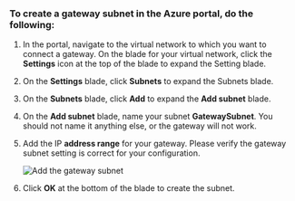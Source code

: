 ### To create a gateway subnet in the Azure portal, do the following:

1. In the portal, navigate to the virtual network to which you want to connect a gateway. On the blade for your virtual network, click the **Settings** icon at the top of the blade to expand the Setting blade. 
2. On the **Settings** blade, click **Subnets** to expand the Subnets blade.
3. On the **Subnets** blade, click **Add** to expand the **Add subnet** blade.
4. On the **Add subnet** blade, name your subnet **GatewaySubnet**. You should not name it anything else, or the gateway will not work.
5. Add the IP **address range** for your gateway. Please verify the gateway subnet setting is correct for your configuration.

	![Add the gateway subnet](./media/vpn-gateway-add-gwsubnet-rm-portal-include/addgwsubnet250.png)
	
6. Click **OK** at the bottom of the blade to create the subnet.



